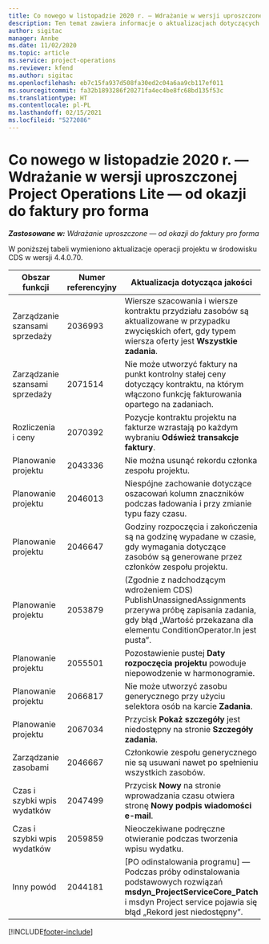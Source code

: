 ```yaml
---
title: Co nowego w listopadzie 2020 r. — Wdrażanie w wersji uproszczonej Project Operations Lite — od okazji do faktury pro forma
description: Ten temat zawiera informacje o aktualizacjach dotyczących jakości dostępnych w wydaniu Project Operations Lite z listopada 2020 r. - dotyczy fakturowania proforma.
author: sigitac
manager: Annbe
ms.date: 11/02/2020
ms.topic: article
ms.service: project-operations
ms.reviewer: kfend
ms.author: sigitac
ms.openlocfilehash: eb7c15fa937d508fa30ed2c04a6aa9cb117ef011
ms.sourcegitcommit: fa32b1893286f20271fa4ec4be8fc68bd135f53c
ms.translationtype: HT
ms.contentlocale: pl-PL
ms.lasthandoff: 02/15/2021
ms.locfileid: "5272086"
---
```

# <a name="whats-new-november-2020---project-operations-lite-deployment---deal-to-proforma-invoicing"></a>Co nowego w listopadzie 2020 r. — Wdrażanie w wersji uproszczonej Project Operations Lite — od okazji do faktury pro forma

_**Zastosowane w:** Wdrażanie uproszczone — od okazji do faktury pro forma_

W poniższej tabeli wymieniono aktualizacje operacji projektu w środowisku CDS w wersji 4.4.0.70.

| Obszar funkcji                 | Numer referencyjny | Aktualizacja dotycząca jakości                                                                                                                                                                    |
|------------------------------|------------------|-----------------------------------------------------------------------------------------------------------------------------------------------------------------------------------|
|   Zarządzanie szansami sprzedaży       | 2036993          | Wiersze szacowania i wiersze kontraktu przydziału zasobów są aktualizowane w przypadku zwycięskich ofert, gdy typem wiersza oferty jest **Wszystkie zadania**.                                                 |
|   Zarządzanie szansami sprzedaży       | 2071514          | Nie może utworzyć faktury na punkt kontrolny stałej ceny dotyczący kontraktu, na którym włączono funkcję fakturowania opartego na zadaniach.                                                                          |
| Rozliczenia i ceny          | 2070392          | Pozycje kontraktu projektu na fakturze wzrastają po każdym wybraniu **Odśwież transakcje faktury**.                                                                       |
| Planowanie projektu             | 2043336          | Nie można usunąć rekordu członka zespołu projektu.                                                                                                                                    |
| Planowanie projektu             | 2046013          | Niespójne zachowanie dotyczące oszacowań kolumn znaczników podczas ładowania i przy zmianie typu fazy czasu.                                                                                   |
| Planowanie projektu             | 2046647          | Godziny rozpoczęcia i zakończenia są na godzinę wypadane w czasie, gdy wymagania dotyczące zasobów są generowane przez członków zespołu projektu.                                                                      |
| Planowanie projektu             | 2053879          | (Zgodnie z nadchodzącym wdrożeniem CDS) PublishUnassignedAssignments przerywa próbę zapisania zadania, gdy błąd „Wartość przekazana dla elementu ConditionOperator.In jest pusta”. |
| Planowanie projektu             | 2055501          | Pozostawienie pustej **Daty rozpoczęcia projektu** powoduje niepowodzenie w harmonogramie.                                                                                                      |
| Planowanie projektu             | 2066817          | Nie może utworzyć zasobu generycznego przy użyciu selektora osób na karcie **Zadania**.                                                                                               |
| Planowanie projektu             | 2067034          | Przycisk **Pokaż szczegóły** jest niedostępny na stronie **Szczegóły zadania**.                                                                                                         |
| Zarządzanie zasobami          | 2046667          | Członkowie zespołu generycznego nie są usuwani nawet po spełnieniu wszystkich zasobów.                                                                                                     |
| Czas i szybki wpis wydatków | 2047499          | Przycisk **Nowy** na stronie wprowadzania czasu otwiera stronę **Nowy podpis wiadomości e-mail**.                                                                                               |
| Czas i szybki wpis wydatków | 2059859          | Nieoczekiwane podręczne otwieranie podczas tworzenia wpisu wydatku.                                                                                                                         |
| Inny powód                        | 2044181          | [PO odinstalowania programu] — Podczas próby odinstalowania podstawowych rozwiązań   **msdyn_ProjectServiceCore_Patch** i msdyn Project service pojawia się błąd „Rekord jest niedostępny”.        |


[!INCLUDE[footer-include](../../includes/footer-banner.md)]